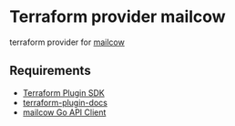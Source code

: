 # Terraform provider mailcow

terraform provider for [mailcow](https://github.com/mailcow/mailcow-dockerized)

## Requirements

* [Terraform Plugin SDK](https://github.com/hashicorp/terraform-plugin-sdk)
* [terraform-plugin-docs](https://github.com/hashicorp/terraform-plugin-docs)
* [mailcow Go API Client](https://github.com/l-with/mailcow-go)